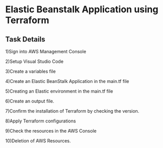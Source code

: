 # Elastic Beanstalk Application using Terraform


## Task Details

1)Sign into AWS Management Console

2)Setup Visual Studio Code

3)Create a variables file

4)Create an Elastic BeanStalk Application in the main.tf file

5)Creating an Elastic environment in the main.tf file

6)Create an output file.

7)Confirm the installation of Terraform by checking the version.

8)Apply Terraform configurations

9)Check the resources in the AWS Console

10)Deletion of AWS Resources.
